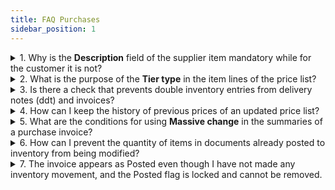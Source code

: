 ```yaml
---
title: FAQ Purchases 
sidebar_position: 1
---
```


<details>

  <summary>1. Why is the <b>Description</b> field of the supplier item mandatory while for the customer it is not?</summary>
  
The customer needs to know their code, but the description is not important, as the code is used in the printed document. Instead, for the supplier, the description may be much more technical and necessary, as the data is usually imported.

</details>


<details>

  <summary>2. What is the purpose of the <b>Tier type</b> in the item lines of the price list?</summary>
  
The tier type entered in the item line of the price list is automatically proposed in the documents, otherwise the user will manually choose the tier type to apply to the line. Remember that for the same price list item, it is possible to enter different discount tiers.

</details>


<details>

  <summary>3. Is there a check that prevents double inventory entries from delivery notes (ddt) and invoices?</summary>
  
Yes, if an invoice is linked to an already posted or shipped ddt, the invoice cannot be posted/shipped, unless the "Unlink" flag is active in the invoice type: in this case, both the ddt and the invoice can be processed.

</details>


<details>

  <summary>4. How can I keep the history of previous prices of an updated price list?</summary>
  
In this case, it is necessary to duplicate the document.

</details>


<details>

  <summary>5. What are the conditions for using <b>Massive change</b> in the summaries of a purchase invoice?</summary>
  
The conditions are:       
 1. The price must not be VAT-inclusive;     
 2. The items must not have discounts;
 3. The items must have an actual quantity.

</details>


<details>

  <summary>6. How can I prevent the quantity of items in documents already posted to inventory from being modified?</summary>
  
It is necessary to open the Initial Warehouse Parameters corresponding to the current year and remove the **Modify quantity** flag from the *Modify stock records from documents* section. This will prevent the modification of line quantities in documents that have already been processed to inventory.

</details>


<details>

  <summary>7. The invoice appears as Posted even though I have not made any inventory movement, and the Posted flag is locked and cannot be removed.</summary>
  
In the case of an invoice created from a delivery document that has already been posted, there is a general parameter VE-PurchaseInvoices_VerifyLoadStatusDDT that locks the Posted flag even in the invoice.         

</details>